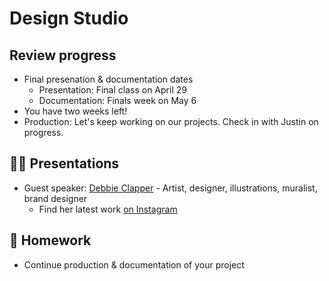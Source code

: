 # Design Studio

## Review progress

- Final presenation & documentation dates
  - Presentation: Final class on April 29
  - Documentation: Finals week on May 6
- You have two weeks left!
- Production: Let's keep working on our projects. Check in with Justin on progress.

## 👨‍🏫 Presentations

- Guest speaker: [Debbie Clapper](https://gneural.com/) - Artist, designer, illustrations, muralist, brand designer
  - Find her latest work [on Instagram](https://www.instagram.com/gneural/)

## 📝 Homework

- Continue production & documentation of your project
